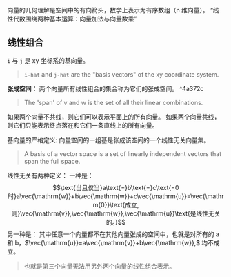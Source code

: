 向量的几何理解是空间中的有向箭头，数学上表示为有序数组（n 维向量）。
“线性代数围绕两种基本运算：向量加法与向量数乘”

## 线性组合
`i` 与 `j` 是 xy 坐标系的基向量。
> `i-hat` and `j-hat` are the "basis vectors" of the xy coordinate system.

**张成空间：**
两个向量所有线性组合的集合称为它们的张成空间。 ^4a372c
>The 'span' of v and w is the set of all their linear combinations.

如果两个向量不共线，则它们可以表示平面上的所有向量。
如果两个向量共线，则它们只能表示终点落在和它们一条直线上的所有向量。

基向量的严格定义:
向量空间的一组基是张成该空间的一个线性无关向量集。
>A basis of a vector space is a set of linearly independent vectors that span the full space.

线性无关有两种定义：
一种是：
$$\text{当且仅当}a\text{=}b\text{=}c\text{=0时}a\vec{\mathrm{w}}+b\vec{\mathrm{w}}+c\vec{\mathrm{u}}=\vec{\mathrm{0}}\text{成立,则}\vec{\mathrm{v}},\vec{\mathrm{w}},\vec{\mathrm{u}}\text{是线性无关的。}$$
另一种是：
其中任意一个向量都不在其他向量张成的空间中，也就是对所有的
a 和 b，$\vec{\mathrm{u}}=a\vec{\mathrm{v}}+b\vec{\mathrm{w}},$ 均不成立。
>也就是第三个向量无法用另外两个向量的线性组合表示。

